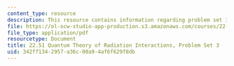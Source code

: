 ```yaml
---
content_type: resource
description: This resource contains information regarding problem set 3.
file: https://ol-ocw-studio-app-production.s3.amazonaws.com/courses/22-51-quantum-theory-of-radiation-interactions-fall-2012/342ff1342957a36c00a94af6f629f8db_MIT22_51F12_ps3.pdf
file_type: application/pdf
resourcetype: Document
title: 22.51 Quantum Theory of Radiation Interactions, Problem Set 3
uid: 342ff134-2957-a36c-00a9-4af6f629f8db
---
```

